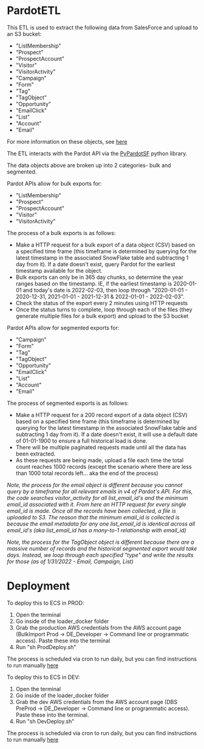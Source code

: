 # PardotETL

This ETL is used to extract the following data from SalesForce and upload to an S3 bucket:

* "ListMembership"
* "Prospect"
* "ProspectAccount"
* "Visitor"
* "VisitorActivity"
* "Campaign"
* "Form"
* "Tag"
* "TagObject"
* "Opportunity"
* "EmailClick"
* "List"
* "Account"
* "Email"

For more information on these objects, see [here](https://developer.salesforce.com/docs/marketing/pardot/guide/overview.html)

The ETL interacts with the Pardot API via the [PyPardotSF](https://pypi.org/project/PyPardotSF/) python library.

The data objects above are broken up into 2 categories- bulk and segmented. 

Pardot APIs allow for bulk exports for:
* "ListMembership"
* "Prospect"
* "ProspectAccount"
* "Visitor"
* "VisitorActivity"

The process of a bulk exports is as follows:
* Make a HTTP request for a bulk export of a data object (CSV) based on a specified time frame (this timeframe is determined by querying for the latest timestamp in the associated SnowFlake table and subtracting 1 day from it). If a date doesn't exist, query Pardot for the earliest timestamp available for the object.
* Bulk exports can only be in 365 day chunks, so determine the year ranges based on the timestamp. IE, if the earliest timestamp is 2020-01-01 and today's date is 2022-02-03, then loop through "2020-01-01 - 2020-12-31, 2021-01-01 - 2021-12-31 & 2022-01-01 - 2022-02-03".
* Check the status of the export every 2 minutes using HTTP requests
* Once the status turns to complete, loop through each of the files (they generate multiple files for a bulk export) and upload to the S3 bucket

Pardot APIs allow for segmented exports for:
* "Campaign"
* "Form"
* "Tag"
* "TagObject"
* "Opportunity"
* "EmailClick"
* "List"
* "Account"
* "Email"

The process of segmented exports is as follows:
* Make a HTTP request for a 200 record export of a data object (CSV) based on a specified time frame (this timeframe is determined by querying for the latest timestamp in the associated SnowFlake table and subtracting 1 day from it). If a date doesn't exist, it will use a default date of 01-01-1900 to ensure a full historical load is done.
* There will be multiple paginated requests made until all the data has been extracted.
* As these requests are being made, upload a file each time the total count reaches 1000 records (except the scenario where there are less than 1000 total records left... aka the end of the process)


*Note, the process for the email object is different because you cannot query by a timeframe for all relevant emails in v4 of Pardot's API. For this, the code searches visitor_activity for all list_email_id's and the minimum email_id associated with it. From here an HTTP request for every single email_id is made. Once all the records have been collected, a file is uploaded to S3. The reason that the minimum email_id is collected is because the email metadata for any one list_email_id is identical across all email_id's (aka list_email_id has a many-to-1 relationship with email_id)*

*Note, the process for the TagObject object is different because there are a massive number of records and the historical segmented export would take days. Instead, we loop through each specified "type" and write the results for those (as of 1/31/2022 - Email, Campaign, List)*

# Deployment

To deploy this to ECS in PROD:
1. Open the terminal
2. Go inside of the loader_docker folder
3. Grab the production AWS credentials from the AWS account page (BulkImport Prod -> DE_Developer -> Command    line or programmatic access). Paste these into the terminal
4. Run "sh ProdDeploy.sh"

The process is scheduled via cron to run daily, but you can find instructions to run manually [here](https://github.com/discoveryedu/tf-etl/tree/develop/pardot)

To deploy this to ECS in DEV:
1. Open the terminal
2. Go inside of the loader_docker folder
3. Grab the dev AWS credentials from the AWS account page (DBS PreProd -> DE_Developer -> Command line or programmatic access). Paste these into the terminal.
4. Run "sh DevDeploy.sh"

The process is scheduled via cron to run daily, but you can find instructions to run manually [here](https://github.com/discoveryedu/tf-etl/tree/develop/pardot)
